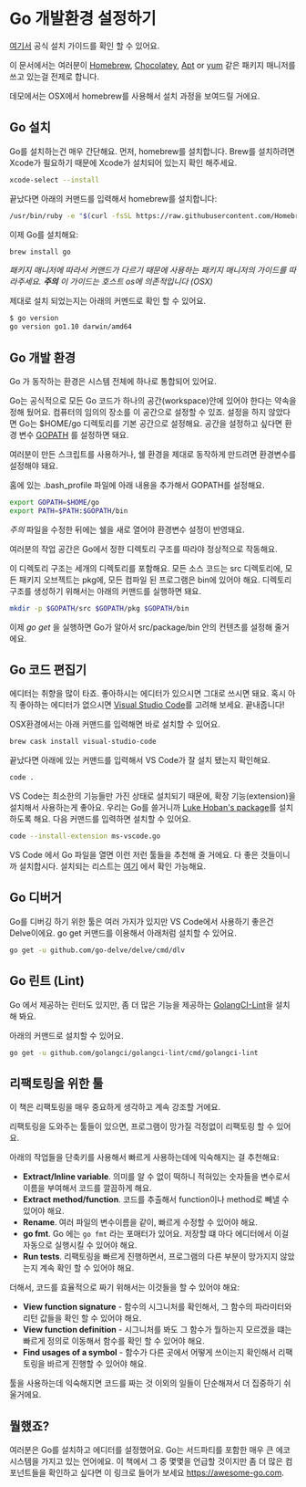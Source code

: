 <!-- # Install Go, set up environment for productivity -->
# Go 개발환경 설정하기

<!-- The official installation instructions for Go are available [here](https://golang.org/doc/install). -->
[여기서](https://golang.org/doc/install) 공식 설치 가이드를 확인 할 수 있어요.

<!-- This guide will assume that you are using a package manager for e.g. [Homebrew](https://brew.sh), [Chocolatey](https://chocolatey.org), [Apt](https://help.ubuntu.com/community/AptGet/Howto) or [yum](https://access.redhat.com/solutions/9934). -->
이 문서에서는 여러분이 [Homebrew](https://brew.sh), [Chocolatey](https://chocolatey.org), [Apt](https://help.ubuntu.com/community/AptGet/Howto) or [yum](https://access.redhat.com/solutions/9934) 같은 패키지 매니저를 쓰고 있는걸 전제로 합니다.

<!-- For demonstration purposes we will show the installation procedure for OSX using Homebrew. -->
데모에서는 OSX에서 homebrew를 사용해서 설치 과정을 보여드릴 거에요.

<!-- ## Installation -->
## Go 설치 

<!-- The process of installation is very easy. First, what you have to do is to run this command to install homebrew (brew). Brew has a dependency on Xcode so you should ensure this is installed first. -->
Go를 설치하는건 매우 간단해요. 먼저, homebrew를 설치합니다. Brew를 설치하려면 Xcode가 필요하기 때문에 Xcode가 설치되어 있는지 확인 해주세요.

```sh
xcode-select --install
```

<!-- Then you run the following to install homebrew: -->
끝났다면 아래의 커맨드를 입력해서 homebrew를 설치합니다:

```sh
/usr/bin/ruby -e "$(curl -fsSL https://raw.githubusercontent.com/Homebrew/install/master/install)"
```

<!-- At this point you can now install Go: -->
이제 Go를 설치해요:

```sh
brew install go
```

<!-- *You should follow any instructions recommended by your package manager. **Note** these may be host os specific*. -->
*패키지 매니저에 따라서 커맨드가 다르기 때문에 사용하는 패키지 매니저의 가이드를 따라주세요. **주의** 이 가이드는 호스트 os에 의존적입니다 (OSX)*

<!-- You can verify the installation with: -->
제대로 설치 되었는지는 아래의 커멘드로 확인 할 수 있어요.

```sh
$ go version
go version go1.10 darwin/amd64
```

<!-- ## Go Environment -->
## Go 개발 환경

<!-- Go is opinionated. -->
Go 가 동작하는 환경은 시스템 전체에 하나로 통합되어 있어요.

<!-- By convention, all Go code lives within a single workspace (folder). This workspace could be anywhere in your machine. If you don't specify, Go will assume $HOME/go as the default workspace. The workspace is identified (and modified) by the environment variable [GOPATH](https://golang.org/cmd/go/#hdr-GOPATH_environment_variable). -->
Go는 공식적으로 모든 Go 코드가 하나의 공간(workspace)안에 있어야 한다는 약속을 정해 뒀어요. 컴퓨터의 임의의 장소를 이 공간으로 설정할 수 있죠. 설정을 하지 않았다면 Go는 $HOME/go 디렉토리를 기본 공간으로 설정해요. 공간을 설정하고 싶다면 환경 변수 [GOPATH](https://golang.org/cmd/go/#hdr-GOPATH_environment_variable) 를 설정하면 돼요.

<!-- You should set the environment variable so that you can use it later in scripts, shells, etc. -->
여러분이 만든 스크립트를 사용하거나, 쉘 환경을 제대로 동작하게 만드려면 환경변수를 설정해야 돼요.

<!-- Update your .bash_profile to contain the following exports: -->
홈에 있는 .bash_profile 파일에 아래 내용을 추가해서 GOPATH를 설정해요.

```sh
export GOPATH=$HOME/go
export PATH=$PATH:$GOPATH/bin
```

<!-- *Note* you should open a new shell to pickup these environment variables. -->
*주의* 파일을 수정한 뒤에는 쉘을 새로 열어야 환경변수 설정이 반영돼요.

<!-- Go assumes that your workspace contains a specific directory structure. -->
여러분의 작업 공간은 Go에서 정한 디렉토리 구조를 따라야 정상적으로 작동해요.

<!-- Go places its files in three directories: All source code lives in src, package objects lives in pkg, and the compiled programs live in bin. You can create these directories as follows. -->
이 디렉토리 구조는 세개의 디렉토리를 포함해요. 모든 소스 코드는 src 디렉토리에, 모든 패키지 오브젝트는 pkg에, 모든 컴파일 된 프로그램은 bin에 있어야 해요. 디렉토리 구조를 생성하기 위해서는 아래의 커맨드를 실행하면 돼요.

```sh
mkdir -p $GOPATH/src $GOPATH/pkg $GOPATH/bin
```

<!-- At this point you can _go get_ and the src/package/bin will be installed correctly in the appropriate $GOPATH/xxx directory. -->
이제 _go get_ 을 실행하면 Go가 알아서 src/package/bin 안의 컨텐츠를 설정해 줄거에요.

<!-- ## Go Editor -->
## Go 코드 편집기

<!-- Editor preference is very individualistic, you may already have a preference that supports Go. If you don't you should consider an Editor such as [Visual Studio Code](https://code.visualstudio.com), which has exceptional Go support. -->
에디터는 취향을 많이 타죠. 좋아하시는 에디터가 있으시면 그대로 쓰시면 돼요. 혹시 아직 좋아하는 에디터가 없으시면 [Visual Studio Code](https://code.visualstudio.com)를 고려해 보세요. 끝내줍니다!

<!-- You can install it using the following command: -->
OSX환경에서는 아래 커맨드를 입력해면 바로 설치할 수 있어요.

```sh
brew cask install visual-studio-code
```

<!-- You can confirm VS Code installed correctly you can run the following in your shell. -->
끝났다면 아래에 있는 커맨드를 입력해서 VS Code가 잘 설치 됐는지 확인해요. 

```sh
code .
```

<!-- VS Code is shipped with very little software enabled, you can enable new software by installing extensions. To add Go support you must install an extension, there are a variety available for VS Code, an exceptional one is [Luke Hoban's package](https://github.com/Microsoft/vscode-go). This can be installed as follows: -->
VS Code는 최소한의 기능들만 가진 상태로 설치되기 때문에, 확장 기능(extension)을 설치해서 사용하는게 좋아요. 우리는 Go를 쓸거니까 [Luke Hoban's package](https://github.com/Microsoft/vscode-go)를 설치하도록 해요. 다음 커맨드를 입력하면 설치할 수 있어요.

```sh
code --install-extension ms-vscode.go
```

<!-- When you open a Go file for the first time in VS Code, it will indicate that the Analysis tools are missing, you should click the button to install these. The list of tools that gets installed (and used) by VS Code are available [here](https://github.com/Microsoft/vscode-go/wiki/Go-tools-that-the-Go-extension-depends-on). -->
VS Code 에서 Go 파일을 열면 이런 저런 툴들을 추천해 줄 거에요. 다 좋은 것들이니까 설치합시다. 설치되는 리스트는 [여기](https://github.com/Microsoft/vscode-go/wiki/Go-tools-that-the-Go-extension-depends-on) 에서 확인 가능해요.

<!-- ## Go Debugger -->
## Go 디버거

<!-- A good option for debugging Go (that's integrated with VS Code) is Delve. This can be installed as follows using go get: -->
Go를 디버깅 하기 위한 툴은 여러 가지가 있지만 VS Code에서 사용하기 좋은건 Delve이에요. go get 커맨드를 이용해서 아래처럼 설치할 수 있어요.

```sh
go get -u github.com/go-delve/delve/cmd/dlv
```

<!-- ## Go Linting -->
## Go 린트 (Lint)

<!-- An improvement over the default linter can be configured using [GolangCI-Lint](https://github.com/golangci/golangci-lint). -->
Go 에서 제공하는 린터도 있지만, 좀 더 많은 기능을 제공하는 [GolangCI-Lint](https://github.com/golangci/golangci-lint)을 설치해 봐요.

<!-- This can be installed as follows: -->
아래의 커맨드로 설치할 수 있어요.

```sh
go get -u github.com/golangci/golangci-lint/cmd/golangci-lint
```

<!-- ## Refactoring and your tooling -->
## 리팩토링을 위한 툴

<!-- A big emphasis of this book is around the importance of refactoring. -->
이 책은 리팩토링을 매우 중요하게 생각하고 계속 강조할 거에요.

<!-- Your tools can help you do bigger refactoring with confidence. -->
리팩토링을 도와주는 툴들이 있으면, 프로그램이 망가질 걱정없이 리팩토링 할 수 있어요.

<!-- You should be familiar enough with your editor to perform the following with a simple key combination: -->
아래의 작업들을 단축키를 사용해서 빠르게 사용하는데에 익숙해지는 걸 추천해요:

<!-- - **Extract/Inline variable**. Being able to take magic values and give them a name lets you simplify your code quickly
- **Extract method/function**. It is vital to be able to take a section of code and extract functions/methods
- **Rename**. You should be able to confidently rename symbols across files.
- **go fmt**. Go has an opinioned formatter called `go fmt`. Your editor should be running this on every file save.
- **Run tests**. It goes without saying that you should be able to do any of the above and then quickly re-run your tests to ensure your refactoring hasn't broken anything -->
- **Extract/Inline variable**. 의미를 알 수 없이 떡하니 적혀있는 숫자들을 변수로서 이름을 부여해서 코드를 깔끔하게 해요.
- **Extract method/function**. 코드를 추출해서 function이나 method로 빼낼 수 있어야 해요.
- **Rename**. 여러 파일의 변수이름을 같이, 빠르게 수정할 수 있어야 해요.
- **go fmt**. Go 에는 `go fmt` 라는 포매터가 있어요. 저장할 떄 마다 에디터에서 이걸 자동으로 실행시킬 수 있어야 해요.
- **Run tests**. 리팩토링을 빠르게 진행하면서, 프로그램의 다른 부분이 망가지지 않았는지 계속 확인 할 수 있어야 해요.


<!-- In addition, to help you work with your code you should be able to: -->
더해서, 코드를 효율적으로 짜기 위해서는 이것들을 할 수 있어야 해요:

<!-- - **View function signature** - You should never be unsure how to call a function in Go. Your IDE should describe a function in terms of its documentation, its parameters and what it returns.
- **View function definition** - If it's still not clear what a function does, you should be able to jump to the source code and try and figure it out yourself.
- **Find usages of a symbol** - Being able to see the context of a function being called can help your decision process when refactoring. -->
- **View function signature** - 함수의 시그니처를 확인해서, 그 함수의 파라미터와 리턴 값들을 확인 할 수 있어야 해요.
- **View function definition** - 시그니처를 봐도 그 함수가 뭘하는지 모르겠을 떄는 빠르게 정의로 이동해서 함수를 확인 할 수 있어야 해요.
- **Find usages of a symbol** - 함수가 다른 곳에서 어떻게 쓰이는지 확인해서 리팩토링을 바르게 진행할 수 있어야 해요.

<!-- Mastering your tools will help you concentrate on the code and reduce context switching. -->
툴을 사용하는데 익숙해지면 코드를 짜는 것 이외의 일들이 단순해져서 더 집중하기 쉬울거에요.

<!-- ## Wrapping up -->
## 뭘했죠?

<!-- At this point you should have Go installed, an editor available and some basic tooling in place. Go has a very large ecosystem of third party products. We have identified a few useful components here, for a more complete list see https://awesome-go.com. -->
여러분은 Go를 설치하고 에디터를 설정했어요. Go는 서드파티를 포함한 매우 큰 에코 시스템을 가지고 있는 언어에요. 이 책에서 그 중 몇몇을 언급할 것이지만 좀 더 많은 컴포넌트들을 확인하고 싶다면 이 링크로 들어가 보세요 https://awesome-go.com.
